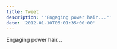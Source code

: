 ```yaml
---
title: Tweet
description: '"Engaging power hair..."'
date: '2012-01-10T06:01:35+00:00'
---
```

Engaging power hair...
